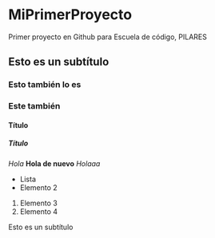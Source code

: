
# MiPrimerProyecto
Primer proyecto en Github para Escuela de código, PILARES

## Esto es un subtítulo
### Esto también lo es
### Este también
#### Título
##### Título

*Hola*
**Hola de nuevo**
_Holaaa_


- Lista
- Elemento 2

1. Elemento 3
2. Elemento 4


Esto es un subtítulo
